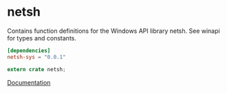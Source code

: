 # netsh #
Contains function definitions for the Windows API library netsh. See winapi for types and constants.

```toml
[dependencies]
netsh-sys = "0.0.1"
```

```rust
extern crate netsh;
```

[Documentation](https://retep998.github.io/doc/netsh/)
